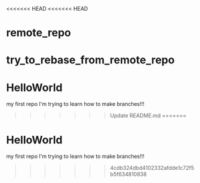 <<<<<<< HEAD
<<<<<<< HEAD
# remote_repo
try_to_rebase_from_remote_repo
=======
# HelloWorld
my first repo
I'm trying to learn how to make branches!!!
>>>>>>> Update README.md
=======
# HelloWorld
my first repo
I'm trying to learn how to make branches!!!
>>>>>>> 4cdb324dbd4102332afdde1c72f5b5f634810838
